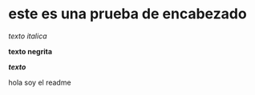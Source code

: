 # este es una prueba de encabezado

*texto italica*


**texto negrita**

***texto***

hola soy el readme

